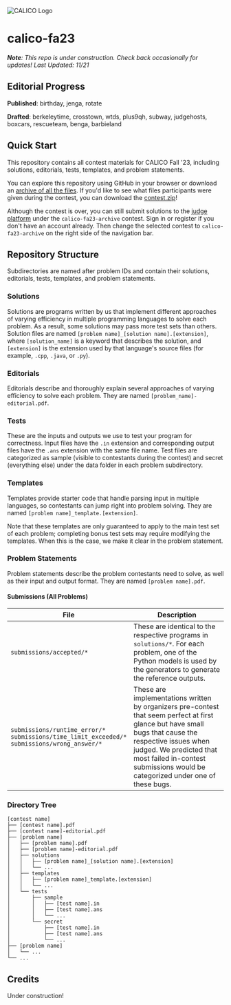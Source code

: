 ![CALICO Logo](https://calico.berkeley.edu/images/banner/blocks.png)

# calico-fa23
***Note**: This repo is under construction. Check back occasionally for updates! Last Updated: 11/21*

## Editorial Progress
**Published**: birthday, jenga, rotate

**Drafted**: berkeleytime, crosstown, wtds, plus9qh, subway, judgehosts, boxcars, rescueteam, benga, barbieland 

## Quick Start
This repository contains all contest materials for CALICO Fall '23, including solutions, editorials, tests, templates, and problem statements.

You can explore this repository using GitHub in your browser or download an [archive of all the files](https://github.com/calico-team/calico-fa23/archive/refs/heads/main.zip). If you'd like to see what files participants were given during the contest, you can download the [contest.zip](https://calico.berkeley.edu/files/calico-fa23/contest.zip)!

Although the contest is over, you can still submit solutions to the [judge platform](https://calicojudge.com) under the `calico-fa23-archive` contest. Sign in or register if you don't have an account already. Then change the selected contest to `calico-fa23-archive` on the right side of the navigation bar.

## Repository Structure
Subdirectories are named after problem IDs and contain their solutions, editorials, tests, templates, and problem statements.

### Solutions
Solutions are programs written by us that implement different approaches of varying efficiency in multiple programming languages to solve each problem. As a result, some solutions may pass more test sets than others. Solution files are named `[problem name]_[solution name].[extension]`, where `[solution_name]` is a keyword that describes the solution, and `[extension]` is the extension used by that language's source files (for example, `.cpp`, `.java`, or `.py`).

### Editorials
Editorials describe and thoroughly explain several approaches of varying efficiency to solve each problem. They are named `[problem_name]-editorial.pdf`.

### Tests
These are the inputs and outputs we use to test your program for correctness. Input files have the `.in` extension and corresponding output files have the `.ans` extension with the same file name. Test files are categorized as sample (visible to contestants during the contest) and secret (everything else) under the data folder in each problem subdirectory.

### Templates
Templates provide starter code that handle parsing input in multiple languages, so contestants can jump right into problem solving. They are named `[problem name]_template.[extension]`.

Note that these templates are only guaranteed to apply to the main test set of each problem; completing bonus test sets may require modifying the templates. When this is the case, we make it clear in the problem statement.

### Problem Statements
Problem statements describe the problem contestants need to solve, as well as their input and output format. They are named `[problem name].pdf`.

#### Submissions (All Problems)
|File|Description|
|---|---|
|`submissions/accepted/*`|These are identical to the respective programs in `solutions/*`. For each problem, one of the Python models is used by the generators to generate the reference outputs.|
|`submissions/runtime_error/*`<br>`submissions/time_limit_exceeded/*`<br>`submissions/wrong_answer/*`|These are implementations written by organizers pre-contest that seem perfect at first glance but have small bugs that cause the respective issues when judged. We predicted that most failed in-contest submissions would be categorized under one of these bugs.|

### Directory Tree
```
[contest name]
├── [contest name].pdf
├── [contest name]-editorial.pdf
├── [problem name]
│   ├── [problem name].pdf
│   ├── [problem name]-editorial.pdf
│   ├── solutions
│   │   ├── [problem name]_[solution name].[extension]
│   │   └── ...
│   ├── templates
│   │   ├── [problem name]_template.[extension]
│   │   └── ...
│   └── tests
│       ├── sample
│       │   ├── [test name].in
│       │   ├── [test name].ans
│       │   └── ...
│       └── secret
│           ├── [test name].in
│           ├── [test name].ans
│           └── ...
├── [problem name]
│   └── ...
└── ...
```

## Credits

Under construction!